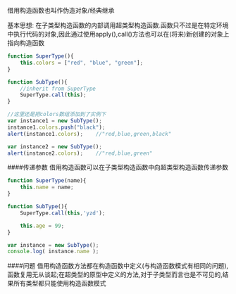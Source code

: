 借用构造函数也叫作伪造对象/经典继承

基本思想: 在子类型构造函数的内部调用超类型构造函数.函数只不过是在特定环境中执行代码的对象,因此通过使用apply(),call()方法也可以在(将来)新创建的对象上指向构造函数

```javascript
function SuperType(){
    this.colors = ["red", "blue", "green"];
}

function SubType(){  
    //inherit from SuperType
    SuperType.call(this);
}

//这里还是把colors数组添加到了实例下
var instance1 = new SubType();
instance1.colors.push("black");
alert(instance1.colors);    //"red,blue,green,black"

var instance2 = new SubType();
alert(instance2.colors);    //"red,blue,green"
```

####传递参数
借用构造函数可以在子类型构造函数中向超类型构造函数传递参数

```javascript
function SuperType(name){
    this.name = name;
}

function SubType(){
    SuperType.call(this,'yzd');

    this.age = 99;
}

var instance = new SubType();
console.log( instance.name );
```

####问题
借用构造函数方法都在构造函数中定义(与构造函数模式有相同的问题),函数复用无从谈起;在超类型的原型中定义的方法,对于子类型而言也是不可见的,结果所有类型都只能使用构造函数模式